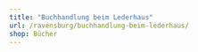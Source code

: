 ```yaml
---
title: "Buchhandlung beim Lederhaus"
url: /ravensburg/buchhandlung-beim-lederhaus/
shop: Bücher
---
```

